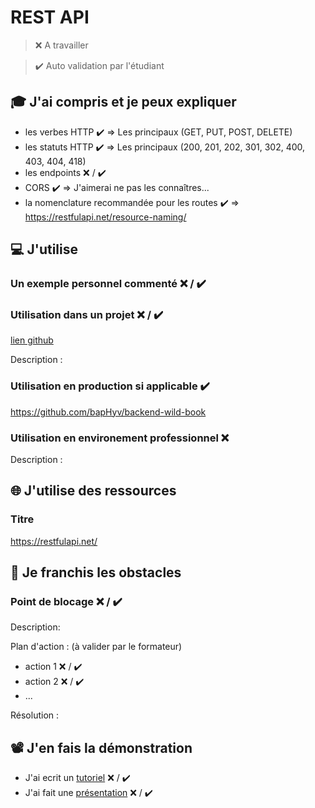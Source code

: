 # REST API

> ❌ A travailler

> ✔️ Auto validation par l'étudiant

## 🎓 J'ai compris et je peux expliquer

- les verbes HTTP ✔️
    => Les principaux (GET, PUT, POST, DELETE)
- les statuts HTTP ✔️
    => Les principaux (200, 201, 202, 301, 302, 400, 403, 404, 418)
- les endpoints ❌ / ✔️
- CORS ✔️
    => J'aimerai ne pas les connaîtres...
- la nomenclature recommandée pour les routes ✔️
    => https://restfulapi.net/resource-naming/

## 💻 J'utilise

### Un exemple personnel commenté ❌ / ✔️

### Utilisation dans un projet ❌ / ✔️

[lien github](...)

Description :

### Utilisation en production si applicable ✔️

https://github.com/bapHyv/backend-wild-book

### Utilisation en environement professionnel ❌

Description :

## 🌐 J'utilise des ressources

### Titre

https://restfulapi.net/

## 🚧 Je franchis les obstacles

### Point de blocage ❌ / ✔️

Description:

Plan d'action : (à valider par le formateur)

- action 1 ❌ / ✔️
- action 2 ❌ / ✔️
- ...

Résolution :

## 📽️ J'en fais la démonstration

- J'ai ecrit un [tutoriel](...) ❌ / ✔️
- J'ai fait une [présentation](...) ❌ / ✔️
